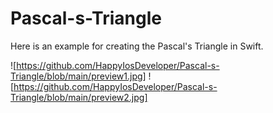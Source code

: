 # Pascal-s-Triangle

Here is an example for creating the Pascal's Triangle in Swift.

![https://github.com/HappyIosDeveloper/Pascal-s-Triangle/blob/main/preview1.jpg]
![https://github.com/HappyIosDeveloper/Pascal-s-Triangle/blob/main/preview2.jpg]

